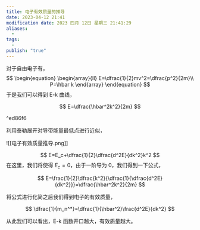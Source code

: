 ```yaml
---
title: 电子有效质量的推导
date: 2023-04-12 21:41
modification date: 2023 四月 12日 星期三 21:41:29
aliases:
  - 
tags:
  - 
publish: "true"
---
```

对于自由电子有，
$$
\begin{equation}
	\begin{array}{ll}
		E=\dfrac{1}{2}mv^2=\dfrac{p^2}{2m}\\
		P=\hbar k
	\end{array}
\end{equation}
$$
于是我们可以得到 E-k 曲线，

$$
E=\dfrac{\hbar^2k^2}{2m}
$$

^ed86f6

利用泰勒展开对导带能量最低点进行近似，

![[电子有效质量推导.png]]

$$
E=E_c+\dfrac{1}{2}\dfrac{d^2E}{dk^2}k^2
$$
在这里，我们将使得 $E_c=0$，由于一阶导为 0，我们得到一下公式，

$$
E=\frac{1}{2}\dfrac{k^2}{\dfrac{1}{\dfrac{d^2E}{dk^2}}}=\dfrac{\hbar^2k^2}{2m}
$$

将公式进行化简之后我们得到电子的有效质量，

$$
\dfrac{1}{m_n^*}=\dfrac{1}{\hbar^2}\frac{d^2E}{dk^2}
$$

从此我们可以看出，E-k 函数开口越大，有效质量越大。
